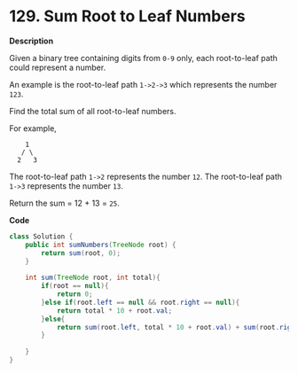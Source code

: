 # 129. Sum Root to Leaf Numbers

**Description**

Given a binary tree containing digits from `0-9` only, each root-to-leaf path could represent a number.

An example is the root-to-leaf path `1->2->3` which represents the number `123`.

Find the total sum of all root-to-leaf numbers.

For example,

```
    1
   / \
  2   3

```

The root-to-leaf path `1->2` represents the number `12`.
The root-to-leaf path `1->3` represents the number `13`.

Return the sum = 12 + 13 = `25`.

**Code**

```java
class Solution {
    public int sumNumbers(TreeNode root) {
        return sum(root, 0);
    }
    
    int sum(TreeNode root, int total){
        if(root == null){
            return 0;
        }else if(root.left == null && root.right == null){
            return total * 10 + root.val;
        }else{
            return sum(root.left, total * 10 + root.val) + sum(root.right, total * 10 + root.val);
        }
        
    } 
}
```


